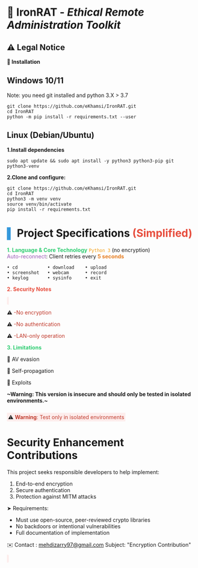# 🔐 **IronRAT** - _Ethical Remote Administration Toolkit_  
## ⚠️ **Legal Notice**  




**🚀 Installation**


## Windows 10/11

Note: you need git installed and python 3.X > 3.7

```
git clone https://github.com/eKhamsi/IronRAT.git
cd IronRAT
python -m pip install -r requirements.txt --user
```

## Linux (Debian/Ubuntu)

**1.Install dependencies**

`sudo apt update && sudo apt install -y python3 python3-pip git python3-venv`

**2.Clone and configure:**
```
git clone https://github.com/eKhamsi/IronRAT.git
cd IronRAT
python3 -m venv venv
source venv/bin/activate
pip install -r requirements.txt
```







# <span style="color:#3498db">▌</span> **Project Specifications** <span style="color:#e74c3c">(Simplified)</span>  

<span style="color:#2ecc71">**1. Language & Core Technology**</span>
<span style="color:#f39c12">`Python 3`</span> (no encryption)  
<span style="color:#9b59b6">Auto-reconnect</span>: Client retries every <span style="color:#e67e22">**5 seconds**</span>  
```
• cd           • download    • upload  
• screenshot   • webcam      • record  
• keylog       • sysinfo     • exit
```
<span style="color:#e74c3c">**2. Security Notes**</span>

<span style="background-color:#fdedec;padding:2px 5px;border-radius:3px">
  
⚠️ <span style="color:#c0392b">-No encryption</span>

⚠️ <span style="color:#c0392b">-No authentication</span>

⚠️ <span style="color:#c0392b">-LAN-only operation</span>
</span>

<span style="color:#2ecc71">**3. Limitations**</span>

🚫 AV evasion

🚫 Self-propagation

🚫 Exploits

**~Warning: This version is insecure and should only be tested in isolated environments.~**

<span style="background-color:#fdedec;padding:3px;display:inline-block;margin-top:10px"> ⚠️ <span style="color:#c0392b">**Warning**: Test only in isolated environments</span> </span>


# Security Enhancement Contributions

This project seeks responsible developers to help implement:

1. End-to-end encryption
2. Secure authentication
3. Protection against MITM attacks

➤ Requirements:
- Must use open-source, peer-reviewed crypto libraries
- No backdoors or intentional vulnerabilities
- Full documentation of implementation

✉️ Contact : mehdizarry97@gmail.com 
Subject: "Encryption Contribution"
